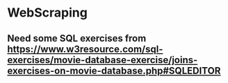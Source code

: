 # WebScraping
## Need some SQL exercises from https://www.w3resource.com/sql-exercises/movie-database-exercise/joins-exercises-on-movie-database.php#SQLEDITOR
